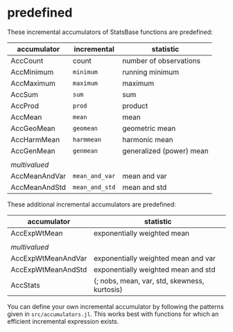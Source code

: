 # predefined

These incremental accumulators of StatsBase functions are predefined:

| accumulator   | incremental    | statistic                |
|---------------|----------------|--------------------------|
| AccCount      | count          | number of observations   |
| AccMinimum    | `minimum`      | running minimum          |
| AccMaximum    | `maximum`      | maximum                  |
| AccSum        | `sum`          | sum                      |
| AccProd       | `prod`         | product                  |
| AccMean       | `mean`         | mean                     |
| AccGeoMean    | `geomean`      | geometric mean           |
| AccHarmMean   | `harmmean`     | harmonic mean            |
| AccGenMean    | `genmean`      | generalized (power) mean |
|               |                |                          |
| *multivalued* |                |                          |
| AccMeanAndVar | `mean_and_var` | mean and var             |
| AccMeanAndStd | `mean_and_std` | mean and std             |

These additional incremental accumulators are predefined:

| accumulator        | statistic                              |
|--------------------|----------------------------------------|
| AccExpWtMean       | exponentially weighted mean            |
|                    |                                        |
| *multivalued*      |                                        |
| AccExpWtMeanAndVar | exponentially weighted mean and var    |
| AccExpWtMeanAndStd | exponentially weighted mean and std    |
| AccStats           | (; nobs, mean, var, std, skewness, kurtosis) |


You can define your own incremental accumulator by following the patterns given in `src/accumulators.jl`.  This works best with functions for which an efficient incremental expression exists.


